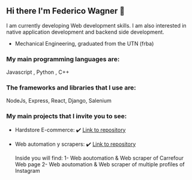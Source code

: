 ## Hi there I'm Federico Wagner 👋

I am currently developing Web development skills. I am also interested in native application development and backend side development.

- Mechanical Engineering, graduated from the UTN (frba)

###  My main programming languages are:
  Javascript , Python , C++
  
###  The frameworks and libraries that I use are:
  NodeJs, Express, React, Django, Salenium
  
  ### My main projects that I invite you to see:
  
- Hardstore E-commerce: :heavy_check_mark: <a href="https://github.com/Federico-Wagner/HardStore-Ecomerce" >Link to repository </a>


- Web automation y scrapers:  :heavy_check_mark: <a href="https://github.com/Federico-Wagner/Web-Scraping-Projects" >Link to repository </a>
  <p>Inside you will find:
  1- Web aoutomation & Web scraper of Carrefour Web page
  2- Web aoutomation & Web scraper of multiple profiles of Instagram</p>
  

<!--
**Federico-Wagner/Federico-Wagner** is a ✨ _special_ ✨ repository because its `README.md` (this file) appears on your GitHub profile.

Here are some ideas to get you started:

- 🔭 I’m currently working on ...
- 🌱 I’m currently learning ...
- 👯 I’m looking to collaborate on ...
- 🤔 I’m looking for help with ...
- 💬 Ask me about ...
- 📫 How to reach me: ...
- 😄 Pronouns: ...
- ⚡ Fun fact: ...
-->
